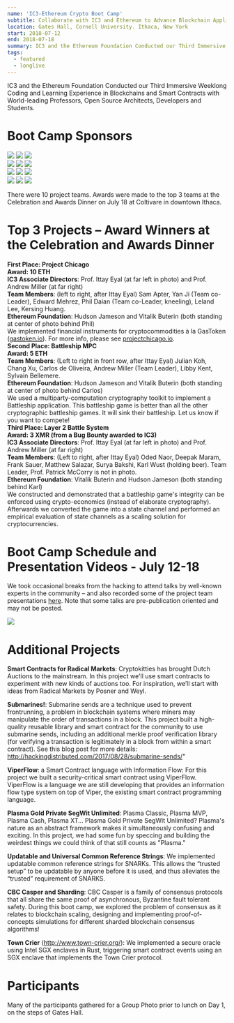 ```yaml
---
name: 'IC3-Ethereum Crypto Boot Camp'
subtitle: Collaborate with IC3 and Ethereum to Advance Blockchain Applications.
location: Gates Hall, Cornell University. Ithaca, New York
start: 2018-07-12
end: 2018-07-18
summary: IC3 and the Ethereum Foundation Conducted our Third Immersive Weeklong Coding and Learning Experience in Blockchains and Smart Contracts with World-leading Professors, Open Source Architects, Developers and Students.
tags:
  - featured
  - longlive
---
```


IC3 and the Ethereum Foundation Conducted our Third Immersive Weeklong Coding and Learning Experience in Blockchains and Smart Contracts with World-leading Professors, Open Source Architects, Developers and Students.

# Boot Camp Sponsors

<div class="ui center aligned basic segment">
  <div class="ui small images">
    <img class="ui image" id="celer" src="../images/events/eth-bootcamp-18/celer.png" />
    <img class="ui image" id="chainlink" src="../images/events/eth-bootcamp-18/chainlink.png" />
    <img class="ui image" id="cisco" src="../images/events/eth-bootcamp-18/cisco.png" />
  </div>
  <div class="ui small images">
    <img class="ui image" id="columbuscapital" src="../images/events/eth-bootcamp-18/cc.png" />
    <img class="ui image" id="fidelitylabs" src="../images/events/eth-bootcamp-18/fidelity.png" />
    <img class="ui image" id="ibm" src="../images/events/eth-bootcamp-18/ibm.png" />
  </div>
  <div class="ui small images">
    <img class="ui image" id="jpmorgan" src="../images/events/eth-bootcamp-18/jpmorgan.png" />
    <img class="ui image" id="metastable" src="../images/events/eth-bootcamp-18/metastable.png" />
    <img class="ui image" id="microsoft" src="../images/events/eth-bootcamp-18/microsoft.png" />
  </div>
  <div class="ui small images">
    <img class="ui image" id="nervos" src="../images/events/eth-bootcamp-18/nervos.png" />
    <img class="ui image" id="oracle" src="../images/events/eth-bootcamp-18/oracle.png" />
    <img class="ui image" id="siemens" src="../images/events/eth-bootcamp-18/siemens.png" />
  </div>
</div>

There were 10 project teams.  Awards were made to the top 3 teams at the Celebration and Awards Dinner on July 18 at Coltivare in downtown Ithaca.

# Top 3 Projects – Award Winners at the Celebration and Awards Dinner

<div class="ui piled segment">
    <img class="ui centered image" src="../images/events/eth-bootcamp-18/projectchicago.png" alt="" />
    <div class="ui bottom attached message">
    <strong>First Place: Project Chicago</strong><br>
    <strong>Award: 10 ETH</strong><br>
    <strong>IC3 Associate Directors</strong>: Prof. Ittay Eyal (at far left in photo) and Prof. Andrew Miller (at far right)<br>
    <strong>Team Members</strong>: (left to right, after Ittay Eyal) Sam Apter, Yan Ji (Team co-Leader), Edward Mehrez, Phil Daian (Team co-Leader, kneeling), Leland Lee, Kersing Huang.<br>
    <strong>Ethereum Foundation</strong>: Hudson Jameson and Vitalik Buterin (both standing at center of photo behind Phil)<br>
    We implemented financial instruments for cryptocommodities à la GasToken (<a href="http://gastoken.io">gastoken.io</a>). For more info, please see <a href="https://projectchicago.io/">projectchicago.io</a>.
    </div>  
</div>

<div class="ui piled segment">
    <img class="ui centered image" src="../images/events/eth-bootcamp-18/battleshipmpc.png" alt="" />
    <div class="ui bottom attached message">
    <strong>Second Place: Battleship MPC</strong><br>
    <strong>Award: 5 ETH</strong><br>
    <strong>Team Members</strong>: (Left to right in front row, after Ittay Eyal) Julian Koh, Chang Xu, Carlos de Oliveira, Andrew Miller (Team Leader), Libby Kent, Sylvain Bellemere.<br>
    <strong>Ethereum Foundation</strong>: Hudson Jameson and Vitalik Buterin (both standing at center of photo behind Carlos)<br>
    We used a multiparty-computation cryptography toolkit to implement a Battleship application. This battleship game is better than all the other cryptographic battleship games. It will sink their battleship. Let us know if you want to compete!
    </div>  
</div>

<div class="ui piled segment">
    <img class="ui centered image" src="../images/events/eth-bootcamp-18/layer2battlesystem.png" alt="" />
    <div class="ui bottom attached message">
    <strong>Third Place: Layer 2 Battle System</strong><br>
    <strong>Award: 3 XMR (from a Bug Bounty awarded to IC3)</strong><br>
    <strong>IC3 Associate Directors</strong>: Prof. Ittay Eyal (at far left in photo) and Prof. Andrew Miller (at far right)<br>
    <strong>Team Members</strong>: (Left to right, after Ittay Eyal) Oded Naor, Deepak Maram, Frank Sauer, Matthew Salazar, Surya Bakshi, Karl Wust (holding beer). Team Leader, Prof. Patrick McCorry is not in photo.<br>
    <strong>Ethereum Foundation</strong>: Vitalik Buterin and Hudson Jameson (both standing behind Karl)<br>
    We constructed and demonstrated that a battleship game's integrity can be enforced using crypto-economics (instead of elaborate cryptography). Afterwards we converted the game into a state channel and performed an empirical evaluation of state channels as a scaling solution for cryptocurrencies.
    </div>  
</div>

# Boot Camp Schedule and Presentation Videos - July 12-18

We took occasional breaks from the hacking to attend talks by well-known experts in the community – and also recorded some of the project team presentations [here](https://vod.video.cornell.edu/channel/IC3%2BBootcamp/97851101). Note that some talks are pre-publication oriented and may not be posted.

<div class="ui images">
  <img class="ui image" src="../images/events/eth-bootcamp-18/schedule.png"/>
</div>

# Additional Projects

**Smart Contracts for Radical Markets**: Cryptokitties has brought Dutch Auctions to the mainstream. In this project we'll use smart contracts to experiment with new kinds of auctions too. For inspiration, we’ll start with ideas from Radical Markets by Posner and Weyl.

**Submarines!**: Submarine sends are a technique used to prevent frontrunning, a problem in blockchain systems where miners may manipulate the order of transactions in a block. This project built a high-quality reusable library and smart contract for the community to use submarine sends, including an additional merkle proof verification library (for verifying a transaction is legitimately in a block from within a smart contract). See this blog post for more details: http://hackingdistributed.com/2017/08/28/submarine-sends/"

**ViperFlow**: a Smart Contract language with Information Flow: For this project we built a security-critical smart contract using ViperFlow. ViperFlow is a language we are still developing that provides an information flow type system on top of Viper, the existing smart contract programming language.

**Plasma Gold Private SegWit Unlimited**: Plasma Classic, Plasma MVP, Plasma Cash, Plasma XT... Plasma Gold Private SegWit Unlimited? Plasma's nature as an abstract framework makes it simultaneously confusing and exciting. In this project, we had some fun by speccing and building the weirdest things we could think of that still counts as "Plasma."

**Updatable and Universal Common Reference Strings**: We implemented updatable common reference strings for SNARKs. This allows the “trusted setup” to be updatable by anyone before it is used, and thus alleviates the “trusted” requirement of SNARKS.

**CBC Casper and Sharding**: CBC Casper is a family of consensus protocols that all share the same proof of asynchronous, Byzantine fault tolerant safety. During this boot camp, we explored the problem of consensus as it relates to blockchain scaling, designing and implementing proof-of-concepts simulations for different sharded blockchain consensus algorithms!

**Town Crier** (http://www.town-crier.org/): We implemented a secure oracle using Intel SGX enclaves in Rust, triggering smart contract events using an SGX enclave that implements the Town Crier protocol.

# Participants

<div class="ui piled segment">
    <img class="ui centered image" src="../images/events/eth-bootcamp-18/participants.png" alt="" />
    <div class="ui bottom attached message">
    Many of the participants gathered for a Group Photo prior to lunch on Day 1, on the steps of Gates Hall.
    </div>  
</div>
